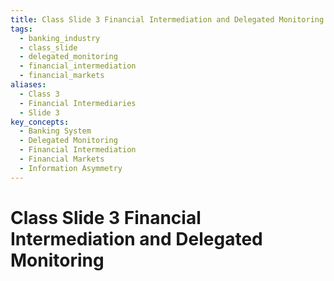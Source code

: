 ```yaml
---
title: Class Slide 3 Financial Intermediation and Delegated Monitoring
tags:
  - banking_industry
  - class_slide
  - delegated_monitoring
  - financial_intermediation
  - financial_markets
aliases:
  - Class 3
  - Financial Intermediaries
  - Slide 3
key_concepts:
  - Banking System
  - Delegated Monitoring
  - Financial Intermediation
  - Financial Markets
  - Information Asymmetry
---
```


# Class Slide 3 Financial Intermediation and Delegated Monitoring
